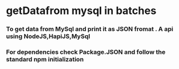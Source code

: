 # getDatafrom mysql in batches
### To get data from MySql and print it as JSON fromat . A api using NodeJS,HapiJS,MySql 
### For dependencies check Package.JSON and follow the standard npm initialization

